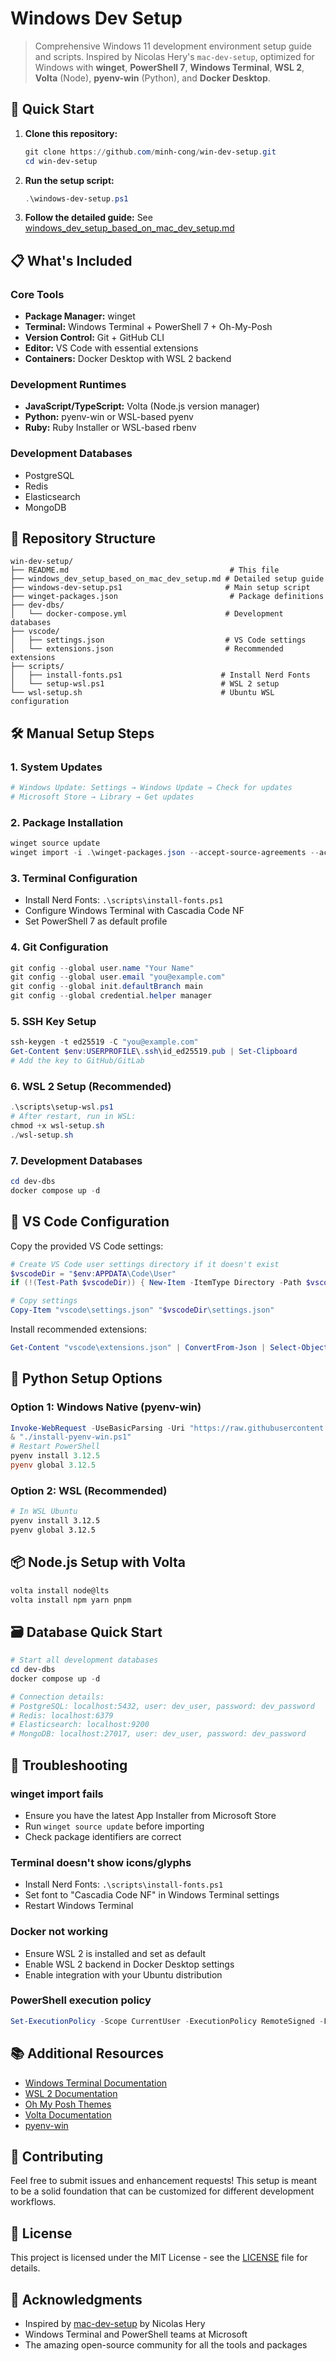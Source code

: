 # Windows Dev Setup

> Comprehensive Windows 11 development environment setup guide and scripts. Inspired by Nicolas Hery's `mac-dev-setup`, optimized for Windows with **winget**, **PowerShell 7**, **Windows Terminal**, **WSL 2**, **Volta** (Node), **pyenv-win** (Python), and **Docker Desktop**.

## 🚀 Quick Start

1. **Clone this repository:**
   ```powershell
   git clone https://github.com/minh-cong/win-dev-setup.git
   cd win-dev-setup
   ```

2. **Run the setup script:**
   ```powershell
   .\windows-dev-setup.ps1
   ```

3. **Follow the detailed guide:** See [windows_dev_setup_based_on_mac_dev_setup.md](./windows_dev_setup_based_on_mac_dev_setup.md)

## 📋 What's Included

### Core Tools
- **Package Manager:** winget
- **Terminal:** Windows Terminal + PowerShell 7 + Oh-My-Posh
- **Version Control:** Git + GitHub CLI
- **Editor:** VS Code with essential extensions
- **Containers:** Docker Desktop with WSL 2 backend

### Development Runtimes
- **JavaScript/TypeScript:** Volta (Node.js version manager)
- **Python:** pyenv-win or WSL-based pyenv
- **Ruby:** Ruby Installer or WSL-based rbenv

### Development Databases
- PostgreSQL
- Redis
- Elasticsearch
- MongoDB

## 📁 Repository Structure

```
win-dev-setup/
├── README.md                                    # This file
├── windows_dev_setup_based_on_mac_dev_setup.md # Detailed setup guide
├── windows-dev-setup.ps1                       # Main setup script
├── winget-packages.json                         # Package definitions
├── dev-dbs/
│   └── docker-compose.yml                      # Development databases
├── vscode/
│   ├── settings.json                           # VS Code settings
│   └── extensions.json                         # Recommended extensions
├── scripts/
│   ├── install-fonts.ps1                      # Install Nerd Fonts
│   └── setup-wsl.ps1                          # WSL 2 setup
└── wsl-setup.sh                               # Ubuntu WSL configuration
```

## 🛠 Manual Setup Steps

### 1. System Updates
```powershell
# Windows Update: Settings → Windows Update → Check for updates
# Microsoft Store → Library → Get updates
```

### 2. Package Installation
```powershell
winget source update
winget import -i .\winget-packages.json --accept-source-agreements --accept-package-agreements --silent
```

### 3. Terminal Configuration
- Install Nerd Fonts: `.\scripts\install-fonts.ps1`
- Configure Windows Terminal with Cascadia Code NF
- Set PowerShell 7 as default profile

### 4. Git Configuration
```powershell
git config --global user.name "Your Name"
git config --global user.email "you@example.com"
git config --global init.defaultBranch main
git config --global credential.helper manager
```

### 5. SSH Key Setup
```powershell
ssh-keygen -t ed25519 -C "you@example.com"
Get-Content $env:USERPROFILE\.ssh\id_ed25519.pub | Set-Clipboard
# Add the key to GitHub/GitLab
```

### 6. WSL 2 Setup (Recommended)
```powershell
.\scripts\setup-wsl.ps1
# After restart, run in WSL:
chmod +x wsl-setup.sh
./wsl-setup.sh
```

### 7. Development Databases
```powershell
cd dev-dbs
docker compose up -d
```

## 🔧 VS Code Configuration

Copy the provided VS Code settings:
```powershell
# Create VS Code user settings directory if it doesn't exist
$vscodeDir = "$env:APPDATA\Code\User"
if (!(Test-Path $vscodeDir)) { New-Item -ItemType Directory -Path $vscodeDir -Force }

# Copy settings
Copy-Item "vscode\settings.json" "$vscodeDir\settings.json"
```

Install recommended extensions:
```powershell
Get-Content "vscode\extensions.json" | ConvertFrom-Json | Select-Object -ExpandProperty recommendations | ForEach-Object { code --install-extension $_ }
```

## 🐍 Python Setup Options

### Option 1: Windows Native (pyenv-win)
```powershell
Invoke-WebRequest -UseBasicParsing -Uri "https://raw.githubusercontent.com/pyenv-win/pyenv-win/master/pyenv-win/install-pyenv-win.ps1" -OutFile "./install-pyenv-win.ps1"
& "./install-pyenv-win.ps1"
# Restart PowerShell
pyenv install 3.12.5
pyenv global 3.12.5
```

### Option 2: WSL (Recommended)
```bash
# In WSL Ubuntu
pyenv install 3.12.5
pyenv global 3.12.5
```

## 📦 Node.js Setup with Volta
```powershell
volta install node@lts
volta install npm yarn pnpm
```

## 🗃 Database Quick Start
```powershell
# Start all development databases
cd dev-dbs
docker compose up -d

# Connection details:
# PostgreSQL: localhost:5432, user: dev_user, password: dev_password
# Redis: localhost:6379
# Elasticsearch: localhost:9200
# MongoDB: localhost:27017, user: dev_user, password: dev_password
```

## 🚨 Troubleshooting

### winget import fails
- Ensure you have the latest App Installer from Microsoft Store
- Run `winget source update` before importing
- Check package identifiers are correct

### Terminal doesn't show icons/glyphs
- Install Nerd Fonts: `.\scripts\install-fonts.ps1`
- Set font to "Cascadia Code NF" in Windows Terminal settings
- Restart Windows Terminal

### Docker not working
- Ensure WSL 2 is installed and set as default
- Enable WSL 2 backend in Docker Desktop settings
- Enable integration with your Ubuntu distribution

### PowerShell execution policy
```powershell
Set-ExecutionPolicy -Scope CurrentUser -ExecutionPolicy RemoteSigned -Force
```

## 📚 Additional Resources

- [Windows Terminal Documentation](https://docs.microsoft.com/en-us/windows/terminal/)
- [WSL 2 Documentation](https://docs.microsoft.com/en-us/windows/wsl/)
- [Oh My Posh Themes](https://ohmyposh.dev/docs/themes)
- [Volta Documentation](https://volta.sh/)
- [pyenv-win](https://github.com/pyenv-win/pyenv-win)

## 🤝 Contributing

Feel free to submit issues and enhancement requests! This setup is meant to be a solid foundation that can be customized for different development workflows.

## 📄 License

This project is licensed under the MIT License - see the [LICENSE](LICENSE) file for details.

## 🙏 Acknowledgments

- Inspired by [mac-dev-setup](https://github.com/nicolashery/mac-dev-setup) by Nicolas Hery
- Windows Terminal and PowerShell teams at Microsoft
- The amazing open-source community for all the tools and packages
